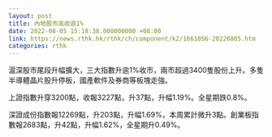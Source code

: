 ```yaml
---
layout: post
title: 內地股市高收逾1%
date: 2022-08-05 15:18:38.000000000 +08:00
link: https://news.rthk.hk/rthk/ch/component/k2/1661056-20220805.htm
categories: rthk
---
```


滬深股市尾段升幅擴大，三大指數升逾1%收市，兩市超過3400隻股份上升。多隻半導體晶片股升停板，國產軟件及券商等板塊走強。

上證指數升穿3200點，收報3227點，升37點，升幅1.19%。全星期跌0.8%。

深證成份指數報12269點，升203點，升幅1.69%，本周累計微升3點。創業板指數報2683點，升42點，升幅1.62%，全星期升0.49%。
